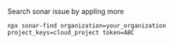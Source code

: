 Search sonar issue by appling more

```
npx sonar-find organization=your_organization project_keys=cloud_project token=ABC
```

